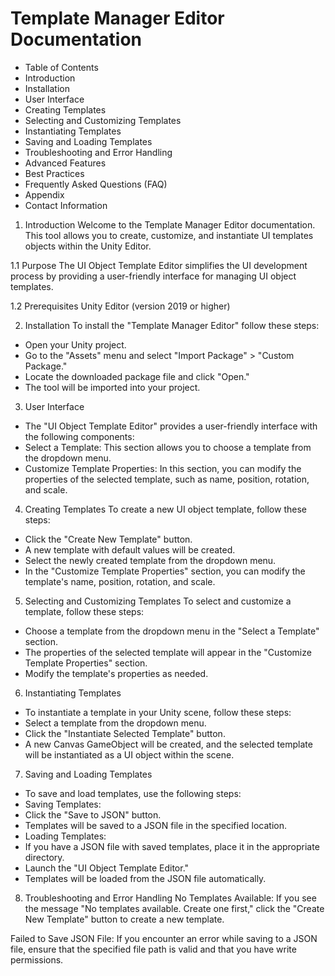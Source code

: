 # Template Manager Editor Documentation
* Table of Contents
* Introduction
* Installation
* User Interface
* Creating Templates
* Selecting and Customizing Templates
* Instantiating Templates
* Saving and Loading Templates
* Troubleshooting and Error Handling
* Advanced Features
* Best Practices
* Frequently Asked Questions (FAQ)
* Appendix
* Contact Information




1. Introduction 
Welcome to the Template Manager Editor documentation. This tool allows you to create, customize, and instantiate UI templates objects within the Unity Editor.


1.1 Purpose
The UI Object Template Editor simplifies the UI development process by providing a user-friendly interface for managing UI object templates.


1.2 Prerequisites
Unity Editor (version 2019 or higher)


2. Installation
To install the "Template Manager Editor" follow these steps:


* Open your Unity project.
* Go to the "Assets" menu and select "Import Package" > "Custom Package."
* Locate the downloaded package file and click "Open."
* The tool will be imported into your project.


3. User Interface 
* The "UI Object Template Editor" provides a user-friendly interface with the following components:
* Select a Template: This section allows you to choose a template from the dropdown menu.
* Customize Template Properties: In this section, you can modify the properties of the selected template, such as name, position, rotation, and scale.

4. Creating Templates
To create a new UI object template, follow these steps:


* Click the "Create New Template" button.
* A new template with default values will be created.
* Select the newly created template from the dropdown menu.
* In the "Customize Template Properties" section, you can modify the template's name, position, rotation, and scale.


5. Selecting and Customizing Templates
To select and customize a template, follow these steps:


* Choose a template from the dropdown menu in the "Select a Template" section.
* The properties of the selected template will appear in the "Customize Template Properties" section.
* Modify the template's properties as needed.


6. Instantiating Templates
* To instantiate a template in your Unity scene, follow these steps:
* Select a template from the dropdown menu.
* Click the "Instantiate Selected Template" button.
* A new Canvas GameObject will be created, and the selected template will be instantiated as a UI object within the scene.


7. Saving and Loading Templates 
* To save and load templates, use the following steps:
* Saving Templates:
* Click the "Save to JSON" button.
* Templates will be saved to a JSON file in the specified location.
* Loading Templates:
* If you have a JSON file with saved templates, place it in the appropriate directory.
* Launch the "UI Object Template Editor."
* Templates will be loaded from the JSON file automatically.


8. Troubleshooting and Error Handling 
No Templates Available: If you see the message "No templates available. Create one first," click the "Create New Template" button to create a new template.


Failed to Save JSON File: If you encounter an error while saving to a JSON file, ensure that the specified file path is valid and that you have write permissions.


